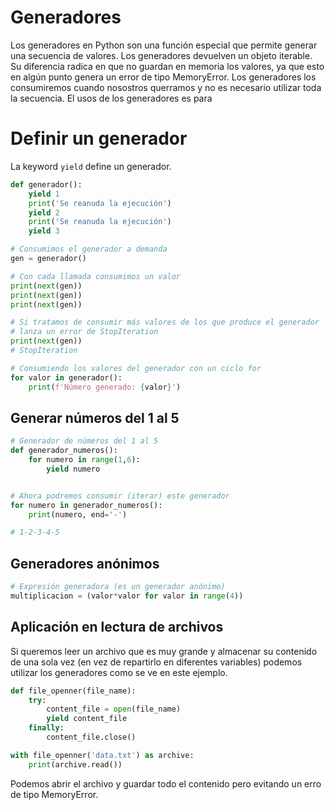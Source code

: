 # **Generadores**

Los generadores en Python son una función especial que permite generar una secuencia de valores. Los generadores devuelven un objeto iterable. Su diferencia radica en que no guardan en memoria los valores, ya que esto en algún punto genera un error de tipo MemoryError. Los generadores los consumiremos cuando nosostros querramos y no es necesario utilizar toda la secuencia. El usos de los generadores es para 

# **Definir un generador**

La keyword `yield` define un generador. 

```python
def generador():
    yield 1
    print('Se reanuda la ejecución')
    yield 2
    print('Se reanuda la ejecución')
    yield 3

# Consumimos el generador a demanda
gen = generador()

# Con cada llamada consumimos un valor
print(next(gen))
print(next(gen))
print(next(gen))

# Si tratamos de consumir más valores de los que produce el generador
# lanza un error de StopIteration
print(next(gen))
# StopIteration

# Consumiendo los valores del generador con un ciclo for
for valor in generador():
    print(f'Número generado: {valor}')
```

## **Generar números del 1 al 5**

```python
# Generador de números del 1 al 5
def generador_numeros():
    for numero in range(1,6):
        yield numero


# Ahora podremos consumir (iterar) este generador
for numero in generador_numeros():
    print(numero, end='-')

# 1-2-3-4-5
```

## **Generadores anónimos**

```python
# Expresión generadora (es un generador anónimo)
multiplicacion = (valor*valor for valor in range(4))
```

## **Aplicación en lectura de archivos**

Si queremos leer un archivo que es muy grande y almacenar su contenido de una sola vez (en vez de repartirlo en diferentes variables) podemos utilizar los generadores como se ve en este ejemplo.

```python
def file_openner(file_name):
    try:
        content_file = open(file_name)
        yield content_file
    finally:
        content_file.close()

with file_openner('data.txt') as archive:
    print(archive.read())
```
Podemos abrir el archivo y guardar todo el contenido pero evitando un erro de tipo MemoryError.


